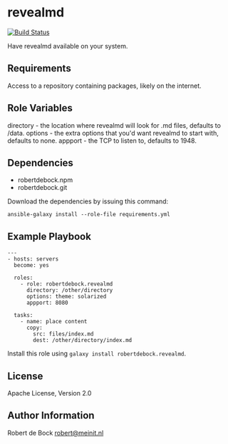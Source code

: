 revealmd
=========

[![Build Status](https://travis-ci.org/robertdebock.ansible-role-revealmd.svg?branch=master)](https://travis-ci.org/robertdebock/ansible-role-revealmd)

Have revealmd available on your system.

Requirements
------------

Access to a repository containing packages, likely on the internet.

Role Variables
--------------

directory - the location where revealmd will look for .md files, defaults to /data.
options - the extra options that you'd want revealmd to start with, defaults to none.
appport - the TCP to listen to, defaults to 1948.

Dependencies
------------

- robertdebock.npm
- robertdebock.git

Download the dependencies by issuing this command:
```
ansible-galaxy install --role-file requirements.yml
```

Example Playbook
----------------

```
---
- hosts: servers
  become: yes

  roles:
    - role: robertdebock.revealmd
      directory: /other/directory
      options: theme: solarized
      appport: 8080

  tasks:
    - name: place content
      copy:
        src: files/index.md
        dest: /other/directory/index.md
```

Install this role using `galaxy install robertdebock.revealmd`.


License
-------

Apache License, Version 2.0

Author Information
------------------

Robert de Bock <robert@meinit.nl>

